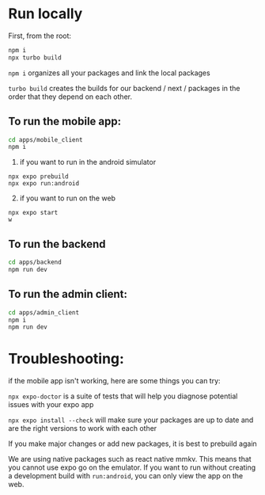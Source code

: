 # Run locally

First, from the root:

```bash
npm i
npx turbo build
```

`npm i` organizes all your packages and link the local packages

`turbo build` creates the builds for our backend / next / packages in the order that they depend on each other.

## To run the mobile app:

``` bash
cd apps/mobile_client
npm i
```

1. if you want to run in the android simulator

```
npx expo prebuild
npx expo run:android
```

2. if you want to run on the web

```
npx expo start
w
```

## To run the backend

```bash
cd apps/backend
npm run dev
```

## To run the admin client:

``` bash
cd apps/admin_client
npm i
npm run dev
```

# Troubleshooting:

if the mobile app isn't working, here are some things you can try:

`npx expo-doctor` is a suite of tests that will help you diagnose potential issues with your expo app

`npx expo install --check` will make sure your packages are up to date and are the right versions to work with each other

If you make major changes or add new packages, it is best to prebuild again

We are using native packages such as react native mmkv. This means that you cannot use expo go on the emulator. If you want to run without creating a development build with `run:android`, you can only view the app on the web.
